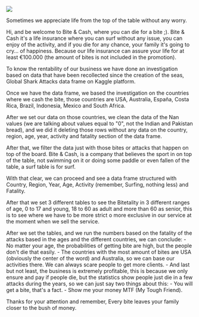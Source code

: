 
![](giphy-12.gif)

Sometimes we appreciate life from the top of the table without any worry.

Hi, and be welcome to Bite & Cash, where you can die for a bite ;).
Bite & Cash it's a life insurance where you can surf without any issue, you can enjoy of the activity, and if you die for any chance, your family it's going to cry... of happiness.
Because our life insurance can assure your life for at least €100.000 (the amount of bites is not included in the promotion).

To know the rentability of our business we have done an investigation based on data that have been recollected since the creation of the seas, Global Shark Attacks data frame on Kaggle platform.

Once we have the data frame, we based the investigation on the countries where we cash the bite, those countries are USA, Australia, España, Costa Rica, Brazil, Indonesia, Mexico and South Africa.

After we set our data on those countries, we clean the data of the Nan values (we are talking about values equal to "0", not the Indian and Pakistan bread), and we did it deleting those rows without any data on the country, region, age, year, activity and fatality section of the data frame.

After that, we filter the data just with those bites or attacks that happen on top of the board. Bite & Cash, is a company that believes the sport in on top of the table, not swimming on it or doing some paddle or even fallen of the table, a surf table is for surf.

With that clear, we can proceed and see a data frame structured with Country, Region, Year, Age, Activity (remember, Surfing, nothing less) and Fatality. 

After that we set 3 different tables to see the Bitetality in 3 different ranges of age, 0 to 17 and young, 18 to 60 as adult and more than 60 as senior, this is to see where we have to be more strict o more exclusive in our service at the moment when we sell the service.

After we set the tables, and we run the numbers based on the fatality of the attacks based in the ages and the different countries, we can conclude:
    - No matter your age, the probabilities of getting bite are high, but the people don't die that easily.
    - The countries with the most amount of bites are USA (obviously the center of the word) and Australia, so we can base our activities there. We can always scare people to get more clients.
    - And last but not least, the business is extremely profitable, this is because we only ensure and pay if people die, but the statistics show people just die in a few attacks during the years, so we can just say two things about this:
        - You will get a bite, that's a fact.
        - Show me your money MTF (My Tough Friend).

Thanks for your attention and remember,
Every bite leaves your family closer to the bush of money.

